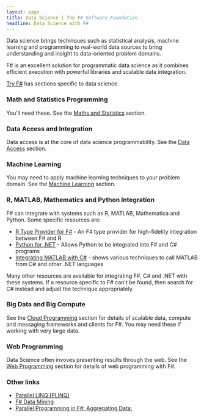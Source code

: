 ```yaml
---
layout: page
title: Data Science | The F# Software Foundation
headline: Data Science with F#
---
```


Data science brings techinques such as statistical analysis, machine learning and programming to 
real-world data sources to bring understanding and insight to data-oriented problem domains.

F# is an excellent solution for programmatic data science as it combines efficient execution
with powerful libraries and scalable data integration. 

[Try F#](http://tryfsharp.org/learn) has sections specific to data science. 

### Math and Statistics Programming

You'll need these. See the [Maths and Statistics](/math) section.

### Data Access and Integration

Data access is at the core of data science programmability. See the [Data Access](/data-access) section.
   
### Machine Learning 

You may need to apply machine learning techniques to your problem domain. See the [Machine Learning](/machine-learning) section.

### R, MATLAB, Mathematics and Python Integration

F# can integrate with systems such as R, MATLAB, Mathematica and Python. Some specific resources are:

 * [R Type Provider for F#](https://github.com/BlueMountainCapital/FSharpRProvider) - An F# type provider for high-fidelity integration between F# and R
 * [Python for .NET](http://pythonnet.sourceforge.net/readme.html) - Allows Python to be integrated into F# and C# programs
 * [Integrating MATLAB with C#](http://www.mathworks.com/matlabcentral/fileexchange/12987) - shows various techniques to call MATLAB from C# and other .NET languages
        
Many other resources are available for integrating F#, C# and .NET with these systems. If a resource specific
to F# can't be found, then search for C# instead and adjust the technique appropriately.
          
### Big Data and Big Compute

See the [Cloud Programming](/cloud) section for details 
of scalable data, compute and messaging frameworks and clients for F#. You may need these if working with very large data.

### Web Programming

Data Science often invoves presenting results through the web. See the [Web Programming](/webstacks) section 
for details of web programming with F#.



### Other links

 * [Parallel LINQ (PLINQ)](http://msdn.microsoft.com/en-us/library/dd460688.aspx)
 * [F# Data Mining](http://fdatamining.blogspot.com/2010/05/why-f-is-language-for-data-mining.html)
 * [Parallel Programming in F#: Aggregating Data:](http://tomasp.net/blog/fsharp-parallel-aggregate.aspx)
